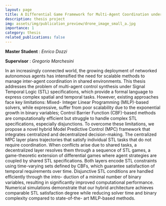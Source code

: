 ```yaml
---
layout: page
title: A Differential Game Framework for Multi-Agent Coordination under Signal Temporal Logic Specifications
description: thesis project
img: assets/img/publication_preview/drone_image_small_a.jpg
importance: 1
category: thesis
related_publications: false
---
```


**Master Student** : *Enrico Dozzi*

**Supervisor**     : *Gregorio Marchesini*

In an increasingly connected world, the growing deployment of networked
autonomous agents has intensified the need for scalable methods to manage
inter-agent coordination in shared environments. This thesis addresses the
problem of multi-agent control synthesis under Signal Temporal Logic (STL)
specifications, which provide a formal language to express complex spatial and
temporal tasks. However, existing approaches face key limitations: Mixed-
Integer Linear Programming (MILP)-based solvers, while expressive, suffer
from poor scalability due to the exponential growth in binary variables;
Control Barrier Function (CBF)-based methods are computationally eﬀicient
but struggle to handle complex STL specifications, especially disjunctions.
To overcome these limitations, we propose a novel hybrid Model Predictive
Control (MPC) framework that integrates centralized and decentralized
decision-making. The centralized MPC layer plans trajectories that satisfy
individual STL tasks that do not require coordination. When conflicts arise due
to shared tasks, a decentralized layer resolves them through a sequence of STL
games, a game-theoretic extension of differential games where agent strategies
are coupled by shared STL specifications. Both layers encode STL constraints
using time-varying sets defined by CBFs, which guarantee satisfaction of
temporal requirements over time.
Disjunctive STL conditions are handled eﬀiciently through the intro-
duction of a minimal number of binary variables, resulting in significantly
improved computational performance. Numerical simulations demonstrate
that our hybrid architecture achieves comparable STL satisfaction degree
while reducing solver time and binary complexity compared to state-of-the-
art MILP-based methods.

</div>
